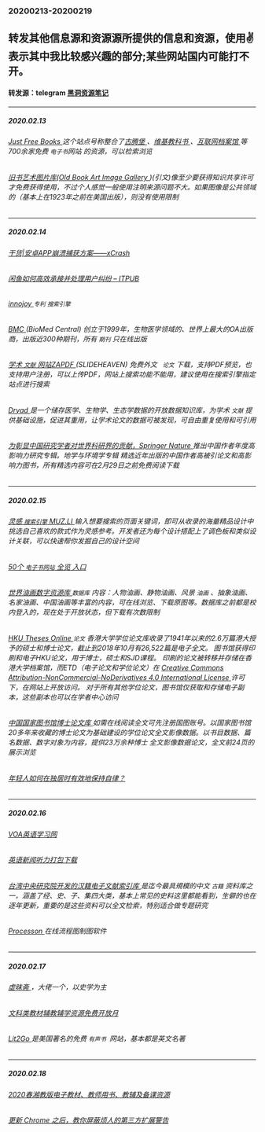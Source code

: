 ### 20200213-20200219
转发其他信息源和资源源所提供的信息和资源，使用✌表示其中我比较感兴趣的部分;某些网站国内可能打不开。
---
#### 转发源：telegram [黑洞资源笔记](https://t.me/tieliu)
---
##### 2020.02.13
###### [Just Free Books ](https://www.justfreebooks.info/)这个站点号称整合了[古腾堡 ](http://www.gutenberg.org/)、[维基教科书 ](https://www.wikibooks.org/)、[互联网档案馆 ](https://archive.org/)等700余家免费 `电子书`网站 的资源，可以检索浏览
###### [旧书艺术图片库(Old Book Art Image Gallery ](http://www.gallery.oldbookart.com/main.php) )(引文)像至少要获得知识共享许可才免费获得使用，不过个人感觉一般使用注明来源问题不大。如果图像是公共领域的（基本上在1923年之前在美国出版），则没有使用限制
---
##### 2020.02.14
###### [干货|安卓APP崩溃捕获方案——xCrash](http://www.itpub.net/2020/02/07/5193/)
###### [闲鱼如何高效承接并处理用户纠纷 – ITPUB ](http://telegra.ph/%E9%97%B2%E9%B1%BC%E5%A6%82%E4%BD%95%E9%AB%98%E6%95%88%E6%89%BF%E6%8E%A5%E5%B9%B6%E5%A4%84%E7%90%86%E7%94%A8%E6%88%B7%E7%BA%A0%E7%BA%B7--ITPUB-02-14)
###### [innojoy ](http://www.innojoy.com/search/home.html)`专利` `搜索引擎`
###### [BMC ](https://www.biomedcentral.com/)(BioMed Central)  创立于1999年，生物医学领域的、世界上最大的OA出版商，出版近300种期刊，所有 `期刊` 只在线出版
###### [学术 `文献` 网站ZAPDF ](https://slideheaven.com/)(SLIDEHEAVEN) 免费外文 ` 论文` 下载，支持PDF预览，也支持用户注册，可以上传PDF，网站上搜索功能不能用，建议使用在搜索引擎指定站点进行搜索
###### [Dryad ](https://datadryad.org/stash)是一个储存医学、生物学、生态学数据的开放数据知识库，为学术 `文献` 提供基础设施，促进其重用，让学术论文的数据可被发现，可自由重复使用和可引用
###### [为彰显中国研究学者对世界科研界的贡献，Springer Nature ](https://www.springernature.com/gp/researchers/campaigns/chinese-research/earth-environment?utm_source=weibo&utm_medium=social&utm_content=ads&utm_campaign=SRCN_1_LL01_CNTP_cny20_env_weibocard) 推出中国作者年度高影响力研究专辑。地学与环境学专辑 精选近年出版的中国作者高被引论文和高影响力图书，所有精选内容可在2月29日之前免费阅读下载
---
##### 2020.02.15
###### [灵感 `搜索引擎` MUZ.LI ](https://search.muz.li/) 输入想要搜索的页面关键词，即可从收录的海量精品设计中挑选自己喜欢的款式作为灵感参考。开发者还为每个设计搭配上了调色板和类似设计关联，可以快速帮你发掘自己的设计空间
###### [50个 `电子书网站` 全览 入口 ](https://www.jiandaoyun.com/r/5b95200de22eed486e92ac63)
###### [世界油画数字资源库 ](http://yh.shutu.tv/) `数据库` 内容：人物油画、静物油画、风景 `油画` 、抽象油画、名家油画、中国油画等丰富的内容，可在线浏览、下载原图等。数据库之前都是校内登入的，现在处于开放状态，但下载有次数限制
###### [HKU Theses Online ](http://hub.hku.hk/handle/10722/1057/) `论文` 香港大学学位论文库收录了1941年以来的2.6万篇港大授予的硕士和博士论文，截止到2018年10月有26,522篇是电子全文。 图书馆获得印刷和电子HKU论文，用于博士，硕士和SJD课程。 印刷的论文被转移并存储在香港大学档案馆，而ETD（电子论文和学位论文）在 [Creative Commons Attribution-NonCommercial-NoDerivatives 4.0 International License ](https://creativecommons.org/licenses/by-nc-nd/4.0/) 许可下，在网站上开放访问。 对于所有其他学位论文，图书馆仅获取和存储电子副本，这些副本也可以在学者中心访问
###### [中国国家图书馆博士论文库 ](http://mylib.nlc.cn/web/guest/boshilunwen)如需在线阅读全文可先注册国图账号。以国家图书馆20多年来收藏的博士论文为基础建设的学位论文全文影像数据。以书目数据、篇名数据、数字对象为内容，提供23万余种博士 全文影像数据论文，全文前24页的展示浏览
###### [年轻人如何在独居时有效地保持自律？ ](http://telegra.ph/%E5%B9%B4%E8%BD%BB%E4%BA%BA%E5%A6%82%E4%BD%95%E5%9C%A8%E7%8B%AC%E5%B1%85%E6%97%B6%E6%9C%89%E6%95%88%E5%9C%B0%E4%BF%9D%E6%8C%81%E8%87%AA%E5%BE%8B-02-15)
---
##### 2020.02.16
###### [VOA英语学习网 ](http://www.tingvoa.com/)
###### [英语新闻听力打包下载 ](http://www.jwbl.com/e/tool/gfen/?id=11954)
###### [台湾中央研究院开发的汉籍电子文献索引库 ](http://hanji.sinica.edu.tw/)是迄今最具規模的中文 `古籍` 资料库之一，涵盖了经、史、子、集四大类，基本上常见的史料这里都能看到，生僻的也在逐年更新，重要的是这些资料可以全文检索，特别适合做专题研究
###### [Processon ](https://www.processon.com/upgrade)在线流程图制图软件
---
##### 2020.02.17
###### [虚昧斋 ](http://m.rufengso.net/u/bd-1512823434/2)，大佬一个，以史学为主
###### [文科类教材辅教辅学资源免费开放月 ](https://ct.hep.com.cn/public/page/wk.html?from=groupmessage)
###### [Lit2Go ](https://etc.usf.edu/lit2go/48/northanger-abbey/)是美国著名的免费 `有声书 `网站，基本都是英文名著
---
##### 2020.02.18
###### [2020春湘教版电子教材、教师用书、教辅及备课资源 ](https://news.bakclass.com/news/newsArticle?newsId=1772)
###### [更新 Chrome 之后，教你屏蔽烦人的第三方扩展警告](https://mp.weixin.qq.com/s/X4wWX8KlS9CDPT9JllGaKw)
